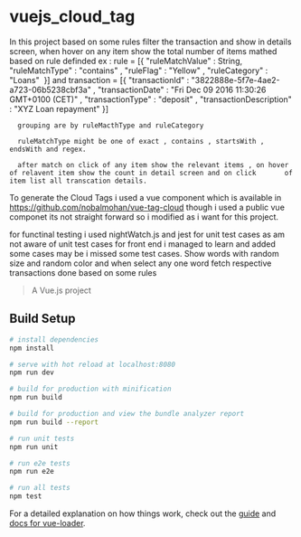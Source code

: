 # vuejs_cloud_tag

In this project based on some rules filter the transaction and show in details screen, when hover on any item show the total number of items mathed based on rule definded 
ex : rule = [{
        "ruleMatchValue" : String,
        "ruleMatchType" : "contains" ,
        "ruleFlag" : "Yellow" ,
        "ruleCategory" : "Loans"  
      }]
      and 
      transaction = [{ "transactionId" :  "3822888e-5f7e-4ae2-a723-06b5238cbf3a" ,
      "transactionDate" :  "Fri Dec 09 2016 11:30:26 GMT+0100 (CET)" ,
      "transactionType" :  "deposit" ,
      "transactionDescription" :  "XYZ  Loan  repayment"
      }]
      
      grouping are by ruleMacthType and ruleCategory 
      
      ruleMatchType might be one of exact , contains , startsWith , endsWith and regex.
      
      after match on click of any item show the relevant items , on hover of relavent item show the count in detail screen and on click       of item list all transcation details.

To generate the Cloud Tags i used a vue component which is available in https://github.com/nobalmohan/vue-tag-cloud though i used a public vue componet its not straight forward so i modified as i want for this project.

for functinal testing i used nightWatch.js and jest for unit test cases as am not aware of unit test cases for front end i managed to learn and added some cases may be i missed some test cases.
Show words with random size and random color and when select any one word fetch respective transactions done based on some rules 

> A Vue.js project

## Build Setup

``` bash
# install dependencies
npm install

# serve with hot reload at localhost:8080
npm run dev

# build for production with minification
npm run build

# build for production and view the bundle analyzer report
npm run build --report

# run unit tests
npm run unit

# run e2e tests
npm run e2e

# run all tests
npm test
```

For a detailed explanation on how things work, check out the [guide](http://vuejs-templates.github.io/webpack/) and [docs for vue-loader](http://vuejs.github.io/vue-loader).

